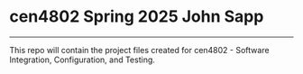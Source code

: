 # cen4802 Spring 2025 John Sapp
---
This repo will contain the project files created for cen4802 - Software Integration, Configuration, and Testing.
